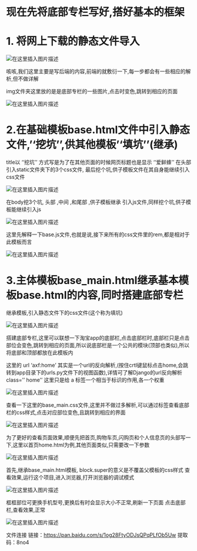# 现在先将底部专栏写好,搭好基本的框架

# 1. 将网上下载的静态文件导入

![在这里插入图片描述](img/20190524002436153.png)

咳咳,我们这里主要是写后端的内容,前端的就敷衍一下,每一步都会有一些相应的解析,但不做详解

img文件夹这里放的是是底部专栏的一些图片,点击时变色,跳转到相应的页面

![在这里插入图片描述](img/20190524002825433.png)

# 2.在基础模板base.html文件中引入静态文件,’‘挖坑’’,供其他模板’‘填坑’’(继承)

title以 ‘‘挖坑’’ 方式写是为了在其他页面的时候网页标题也是显示 ‘‘爱鲜蜂’’
在头部引入static文件夹下的3个css文件,
最后挖个坑,供子模板文件在其自身能继续引入css文件

![在这里插入图片描述](img/20190524194119219.png)

在body挖3个坑, 头部 ,中间 ,和尾部 ,供子模板继承
引入js文件,同样挖个坑,供子模板能继续引入js

![在这里插入图片描述](img/20190528155001323.png)

这里先解释一下base.js文件,也就是说,接下来所有的css文件里的rem,都是相对于此模板而言

![在这里插入图片描述](img/20190524200845303.png)

# 3.主体模板base_main.html继承基本模板base.html的内容,同时搭建底部专栏

继承模板,引入静态文件下的css文件(这个称为填坑)

![在这里插入图片描述](img/20190524195934141.png)

搭建底部专栏,这里可以联想一下淘宝app的底部栏,点击底部栏时,底部栏只是点击部位会变色,跳转到相应的页面,所以说底部栏是一个公共的模块(顶部也类似),所以将底部和顶部都放在此模板内

这里的 url ‘axf:home’ 其实是一个url的反向解析,(按住crtl键鼠标点击home,会跳转到app目录下的urls.py文件下的视图函数),详情可了解Django的url反向解析
class=’’ home’’ 这里只是给 a 标签一个相当于标识的作用,各一个权重

![在这里插入图片描述](img/20190524200222139.png)

查看一下这里的base_main.css文件,这里并不做过多解析,可以通过标签查看底部栏的css样式,点击对应部位变色,且跳转到相应的界面

![在这里插入图片描述](img/20190524203153502.png)

为了更好的查看页面效果,顺便先把首页,购物车页,闪购页和个人信息页的头部写一下,这里以首页home.html为例,其他页面类似,只需要改一下参数

![在这里插入图片描述](img/20190524204415125.png)

首先,继承base_main.html模板, block.super的意义是不覆盖父模板的css样式
查看效果,运行这个项目,进入浏览器,打开浏览器的调试模式

![在这里插入图片描述](img/20190524205718761.png)

框框部位可更换手机型号,更换后有时会显示大小不正常,刷新一下页面
点击底部栏,查看效果,正常

![在这里插入图片描述](img/20190524205948768.png)

文件连接
链接：https://pan.baidu.com/s/1og28FtyODJsQPqPLfOb5Uw
提取码：8no4